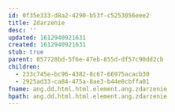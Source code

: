 ```yaml
---
id: 0f35e333-d8a2-4290-b53f-c5253056eee2
title: Zdarzenie
desc: ''
updated: 1612940921631
created: 1612940921631
stub: true
parent: 057728bd-5f6e-47eb-855d-df57c90dd2cb
children:
  - 233c745e-bc96-4382-8c67-66975acacb30
  - 2925ad33-ca84-475a-8ae3-b44e8cbffa01
fname: ang.dd.html.html.element.ang.zdarzenie
hpath: ang.dd.html.html.element.ang.zdarzenie
---
```




